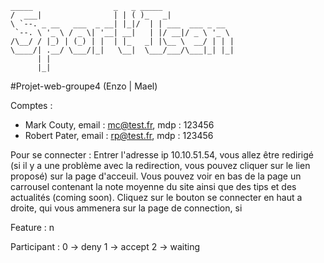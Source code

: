 ```
_____                  _   _ _____  
/  ___|                | | ( )_   _|  
\ `--. _ __   ___  _ __| |_|/  | | ___  ___ _ __  
 `--. \ '_ \ / _ \| '__| __|   | |/ __|/ _ \ '_ \  
/\__/ / |_) | (_) | |  | |_   _| |\__ \  __/ | | |  
\____/| .__/ \___/|_|   \__|  \___/___/\___|_| |_|  
      | |  
      |_|  
```

#Projet-web-groupe4 (Enzo | Mael)

Comptes :
 - Mark Couty, email : mc@test.fr, mdp : 123456
 - Robert Pater, email : rp@test.fr, mdp : 123456

Pour se connecter :
 Entrer l'adresse ip 10.10.51.54, vous allez être redirigé (si il y a une problème avec la redirection, vous pouvez cliquer sur le lien proposé) sur la page d'acceuil. Vous pouvez voir en bas de la page un carrousel contenant la note moyenne du site ainsi que des tips et des actualités (coming soon).
 Cliquez sur le bouton se connecter en haut a droite, qui vous ammenera sur la page de connection, si
 
Feature :
 n

Participant :
0 -> deny
1 -> accept
2 -> waiting
